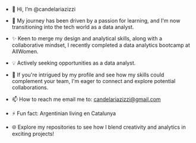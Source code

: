 - 👋 Hi, I’m @candelariazizzi
- 🚀 My journey has been driven by a passion for learning, and I'm now transitioning into the tech world as a data analyst.
- ✨ Keen to merge my design and analytical skills, along with a collaborative mindset, I recently completed a data analytics bootcamp at AllWomen.
- 💡 Actively seeking opportunities as a data analyst.
- 💞 If you're intrigued by my profile and see how my skills could complement your team, I'm eager to connect and explore potential collaborations.
- 📫 How to reach me email me to: candelariazizzi@gmail.com
- ⚡ Fun fact: Argentinian living en Catalunya
  
- 🌐 Explore my repositories to see how I blend creativity and analytics in exciting projects!
